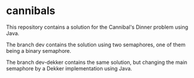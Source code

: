 # cannibals
This repository contains a solution for the Cannibal's Dinner problem using Java.

The branch dev contains the solution using two semaphores, one of them being a binary semaphore.

The branch dev-dekker contains the same solution, but changing the main semaphore by a Dekker implementation using Java.
